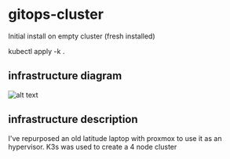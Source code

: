 # gitops-cluster

Initial install on empty cluster (fresh installed)

kubectl apply -k .

## infrastructure diagram
![alt text](https://github.com/ElioLopez/gitops-cluster/blob/main/images/infrastructure-diagram?raw=true)

## infrastructure description

I've repurposed an old latitude laptop with proxmox to use it as an hypervisor.
K3s was used to create a 4 node cluster
